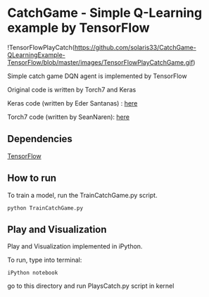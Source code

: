 # CatchGame - Simple Q-Learning example by TensorFlow
!TensorFlowPlayCatch(https://github.com/solaris33/CatchGame-QLearningExample-TensorFlow/blob/master/images/TensorFlowPlayCatchGame.gif)

Simple catch game DQN agent is implemented by TensorFlow

Original code is written by Torch7 and Keras

Keras code (written by Eder Santanas) : [here](https://gist.github.com/EderSantana/c7222daa328f0e885093)

Torch7 code (written by SeanNaren): [here](https://github.com/SeanNaren/TorchQLearningExample)


## Dependencies

[TensorFlow](https://www.tensorflow.org/versions/r0.10/get_started/os_setup.html)


## How to run

To train a model, run the TrainCatchGame.py script.
```
python TrainCatchGame.py
```


## Play and Visualization
Play and Visualization implemented in iPython.

To run, type into terminal:

```
iPython notebook
```

go to this directory and run PlaysCatch.py script in kernel 
